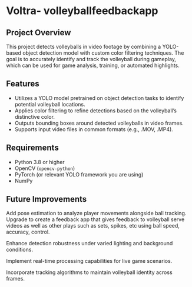 # Voltra- volleyballfeedbackapp

## Project Overview  
This project detects volleyballs in video footage by combining a YOLO-based object detection model with custom color filtering techniques. The goal is to accurately identify and track the volleyball during gameplay, which can be used for game analysis, training, or automated highlights.

## Features  
- Utilizes a YOLO model pretrained on object detection tasks to identify potential volleyball locations.  
- Applies color filtering to refine detections based on the volleyball’s distinctive color.  
- Outputs bounding boxes around detected volleyballs in video frames.  
- Supports input video files in common formats (e.g., .MOV, .MP4).  

## Requirements  
- Python 3.8 or higher  
- OpenCV (`opencv-python`)  
- PyTorch (or relevant YOLO framework you are using)  
- NumPy  

## Future Improvements

Add pose estimation to analyze player movements alongside ball tracking.
Upgrade to create a feedback app that gives feedback to volleyball serve videos as well as other plays such as sets, spikes, etc using ball speed, accuracy, control. 

Enhance detection robustness under varied lighting and background conditions.

Implement real-time processing capabilities for live game scenarios.

Incorporate tracking algorithms to maintain volleyball identity across frames.
